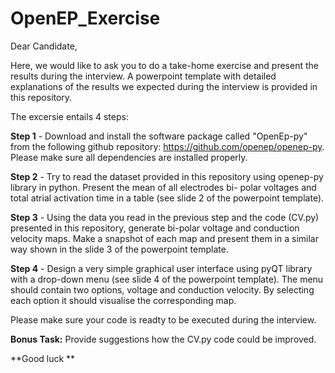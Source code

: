 # OpenEP_Exercise

Dear Candidate,

Here, we would like to ask you to do a take-home exercise and present the results during the interview. A powerpoint template with detailed explanations of the results we expected during the interview is provided in this repository. 

The excersie entails 4 steps:

**Step 1** - Download and install the software package called "OpenEp-py" from the following github repository:
             https://github.com/openep/openep-py. Please make sure all dependencies are installed properly.
         
**Step 2** - Try to read the dataset provided in this repository using openep-py library in python. Present the mean of all electrodes bi-                     polar voltages and total atrial activation time in a table (see slide 2 of the powerpoint template).

**Step 3** - Using the data you read in the previous step and the code (CV.py) presented in this repository, generate bi-polar voltage and                     conduction velocity maps. Make a snapshot of each map and present them in a similar way shown in the slide 3 of the powerpoint                    template.  

**Step 4** - Design a very simple graphical user interface using pyQT library with a drop-down menu (see slide 4 of the powerpoint template). The              menu should contain two options, voltage and conduction velocity. By selecting each option it should visualise the corresponding                  map. 

Please make sure your code is readty to be executed during the interview. 

**Bonus Task:** Provide suggestions how the CV.py code could be improved. 

**Good luck **



        

